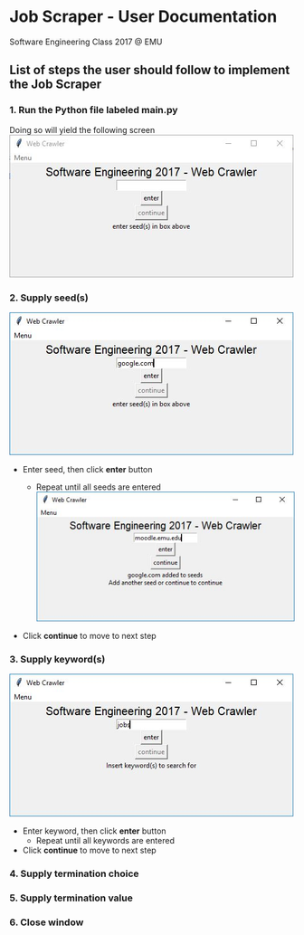 # Job Scraper - User Documentation
Software Engineering Class 2017 @ EMU

## List of steps the user should follow to implement the Job Scraper

### 1. Run the Python file labeled **main.py**
Doing so will yield the following screen
![Image 1](./Resources/1.JPG)
### 2. Supply seed(s)
![Image 2](./Resources/2.JPG)
- Enter seed, then click **enter** button
  
  - Repeat until all seeds are entered
![Image 3](./Resources/3.JPG)
- Click **continue** to move to next step
### 3. Supply keyword(s)
![Image 4](./Resources/4.JPG)
- Enter keyword, then click **enter** button
  - Repeat until all keywords are entered
- Click **continue** to move to next step
### 4. Supply termination choice
### 5. Supply termination value
### 6. Close window
